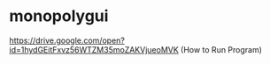 # monopolygui
https://drive.google.com/open?id=1hydGEitFxvz56WTZM35moZAKVjueoMVK (How to Run Program)
